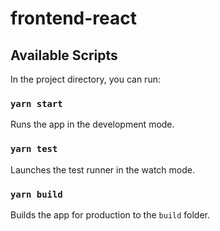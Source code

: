 # frontend-react

## Available Scripts

In the project directory, you can run:

### `yarn start`

Runs the app in the development mode.

### `yarn test`

Launches the test runner in the watch mode.

### `yarn build`

Builds the app for production to the `build` folder.

